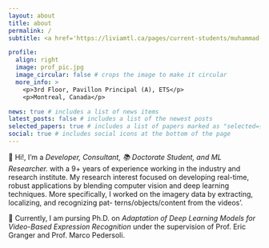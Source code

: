 ```yaml
---
layout: about
title: about
permalink: /
subtitle: <a href='https://liviamtl.ca/pages/current-students/muhammad-osama-zeeshan/'>Affiliations</a>. 1100 Notre-Dame St W, Montreal, Quebec H3C 1K3.

profile:
  align: right
  image: prof_pic.jpg
  image_circular: false # crops the image to make it circular
  more_info: >
    <p>3rd Floor, Pavillon Principal (A), ETS</p>
    <p>Montreal, Canada</p>

news: true # includes a list of news items
latest_posts: false # includes a list of the newest posts
selected_papers: true # includes a list of papers marked as "selected={true}"
social: true # includes social icons at the bottom of the page
---
```


👀 <string>Hi!</strong>, I’m a <em>Developer, Consultant, 📚 Doctorate Student, and ML Researcher. </em> with a 9+ years of experience working in the industry and research institute. My research interest focused on developing real-time, robust applications by blending computer vision and deep learning techniques. More specifically, I worked on the imagery data by extracting, localizing, and recognizing pat- terns/objects/content from the videos’. 

🌱 Currently, I am pursing Ph.D. on <em>Adaptation of Deep Learning Models for Video-Based Expression Recognition</em> under the supervision of Prof. Eric Granger and Prof. Marco Pedersoli.
